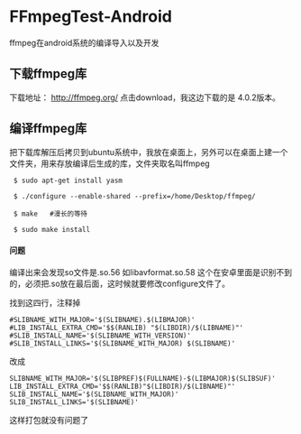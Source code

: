 # FFmpegTest-Android
ffmpeg在android系统的编译导入以及开发


## 下载ffmpeg库

下载地址： http://ffmpeg.org/    点击download，我这边下载的是 4.0.2版本。

## 编译ffmpeg库 

把下载库解压后拷贝到ubuntu系统中，我放在桌面上，另外可以在桌面上建一个文件夹，用来存放编译后生成的库，文件夹取名叫ffmpeg

```
 $ sudo apt-get install yasm    

 $ ./configure --enable-shared --prefix=/home/Desktop/ffmpeg/

 $ make   #漫长的等待

 $ sudo make install 
```

#### 问题

编译出来会发现so文件是.so.56   如libavformat.so.58 这个在安卓里面是识别不到的，必须把.so放在最后面，这时候就要修改configure文件了。

找到这四行，注释掉

```
#SLIBNAME_WITH_MAJOR='$(SLIBNAME).$(LIBMAJOR)'
#LIB_INSTALL_EXTRA_CMD='$$(RANLIB) "$(LIBDIR)/$(LIBNAME)"'
#SLIB_INSTALL_NAME='$(SLIBNAME_WITH_VERSION)'
#SLIB_INSTALL_LINKS='$(SLIBNAME_WITH_MAJOR) $(SLIBNAME)'
```

改成

```
SLIBNAME_WITH_MAJOR='$(SLIBPREF)$(FULLNAME)-$(LIBMAJOR)$(SLIBSUF)'
LIB_INSTALL_EXTRA_CMD='$$(RANLIB)"$(LIBDIR)/$(LIBNAME)"'
SLIB_INSTALL_NAME='$(SLIBNAME_WITH_MAJOR)'
SLIB_INSTALL_LINKS='$(SLIBNAME)'
```

这样打包就没有问题了

